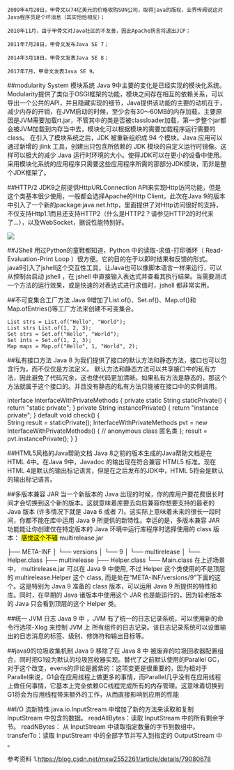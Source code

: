     2009年4月20日，甲骨文以74亿美元的价格收购SUN公司，取得java的版权，业界传闻说这对Java程序员是个坏消息（其实恰恰相反）；

    2010年11月，由于甲骨文对Java社区的不友善，因此Apache扬言将退出JCP；

    2011年7月28日，甲骨文发布Java SE 7；

    2014年3月18日，甲骨文发表Java SE 8；

    2017年7月，甲骨文发表Java SE 9。

##modularity System 模块系统
Java 9中主要的变化是已经实现的模块化系统。
Modularity提供了类似于OSGI框架的功能，模块之间存在相互的依赖关系，可以导出一个公共的API，并且隐藏实现的细节，Java提供该功能的主要的动机在于，减少内存的开销，在JVM启动的时候，至少会有30～60MB的内存加载，主要原因是JVM需要加载rt.jar，不管其中的类是否被classloader加载，第一步整个jar都会被JVM加载到内存当中去，模块化可以根据模块的需要加载程序运行需要的class。
在引入了模块系统之后，JDK 被重新组织成 94 个模块。Java 应用可以通过新增的 jlink 工具，创建出只包含所依赖的 JDK 模块的自定义运行时镜像。这样可以极大的减少 Java 运行时环境的大小。使得JDK可以在更小的设备中使用。采用模块化系统的应用程序只需要这些应用程序所需的那部分JDK模块，而非是整个JDK框架了。

##HTTP/2
JDK9之前提供HttpURLConnection API来实现Http访问功能，但是这个类基本很少使用，一般都会选择Apache的Http Client，此次在Java 9的版本中引入了一个新的package:java.net.http，里面提供了对Http访问很好的支持，不仅支持Http1.1而且还支持HTTP2（什么是HTTP2？请参见HTTP2的时代来了...），以及WebSocket，据说性能特别好。

![](https://upload-images.jianshu.io/upload_images/9481801-d4f9b908249d0c55?imageMogr2/auto-orient/strip%7CimageView2/2/w/600)

##JShell
用过Python的童鞋都知道，Python 中的读取-求值-打印循环（ Read-Evaluation-Print Loop ）很方便。它的目的在于以即时结果和反馈的形式。
java9引入了jshell这个交互性工具，让Java也可以像脚本语言一样来运行，可以从控制台启动 jshell ，在 jshell 中直接输入表达式并查看其执行结果。当需要测试一个方法的运行效果，或是快速的对表达式进行求值时，jshell 都非常实用。

##不可变集合工厂方法
Java 9增加了List.of()、Set.of()、Map.of()和Map.ofEntries()等工厂方法来创建不可变集合。

    List strs = List.of("Hello", "World");
    List strs List.of(1, 2, 3);
    Set strs = Set.of("Hello", "World");
    Set ints = Set.of(1, 2, 3);
    Map maps = Map.of("Hello", 1, "World", 2);

##私有接口方法
Java 8 为我们提供了接口的默认方法和静态方法，接口也可以包含行为，而不仅仅是方法定义。
默认方法和静态方法可以共享接口中的私有方法，因此避免了代码冗余，这也使代码更加清晰。如果私有方法是静态的，那这个方法就属于这个接口的。并且没有静态的私有方法只能被在接口中的实例调用。

interface InterfaceWithPrivateMethods {
    private static String staticPrivate() {
        return "static private";
    }
    private String instancePrivate() {
        return "instance private";
    }
    default void check() {    
        String result = staticPrivate();
        InterfaceWithPrivateMethods pvt = new InterfaceWithPrivateMethods() {
            // anonymous class 匿名类
        };
        result = pvt.instancePrivate();
    }
}

##HTML5风格的Java帮助文档
Java 8之前的版本生成的Java帮助文档是在HTML 4中。在Java 9中，Javadoc 的输出现在符合兼容 HTML5 标准。现在HTML 4是默认的输出标记语言，但是在之后发布的JDK中，HTML 5将会是默认的输出标记语言。

##多版本兼容 JAR
当一个新版本的 Java 出现的时候，你的库用户要花费很长时间才会切换到这个新的版本。这就意味着库要去向后兼容你想要支持的最老的 Java 版本 (许多情况下就是 Java 6 或者 7)。这实际上意味着未来的很长一段时间，你都不能在库中运用 Java 9 所提供的新特性。幸运的是，多版本兼容 JAR 功能能让你创建仅在特定版本的 Java 环境中运行库程序时选择使用的 class 版本：
<mark>感觉这个不错</mark>
multirelease.jar

├── META-INF
│   └── versions
│       └── 9
│           └── multirelease
│               └── Helper.class
├── multirelease
├── Helper.class
└── Main.class
在上述场景中， multirelease.jar 可以在 Java 9 中使用, 不过 Helper 这个类使用的不是顶层的 multirelease.Helper 这个 class, 而是处在“META-INF/versions/9”下面的这个。这是特别为 Java 9 准备的 class 版本，可以运用 Java 9 所提供的特性和库。同时，在早期的 Java 诸版本中使用这个 JAR 也是能运行的，因为较老版本的 Java 只会看到顶层的这个 Helper 类。

##统一 JVM 日志
Java 9 中 ，JVM 有了统一的日志记录系统，可以使用新的命令行选项-Xlog 来控制 JVM 上 所有组件的日志记录。该日志记录系统可以设置输出的日志消息的标签、级别、修饰符和输出目标等。

##java9的垃圾收集机制
Java 9 移除了在 Java 8 中 被废弃的垃圾回收器配置组合，同时把G1设为默认的垃圾回收器实现。替代了之前默认使用的Parallel GC，对于这个改变，evens的评论是酱紫的：这项变更是很重要的，因为相对于Parallel来说，G1会在应用线程上做更多的事情，而Parallel几乎没有在应用线程上做任何事情，它基本上完全依赖GC线程完成所有的内存管理。这意味着切换到G1将会为应用线程带来额外的工作，从而直接影响到应用的性能

##I/O 流新特性
java.io.InputStream 中增加了新的方法来读取和复制 InputStream 中包含的数据。
    readAllBytes：读取 InputStream 中的所有剩余字节。
    readNBytes： 从 InputStream 中读取指定数量的字节到数组中。
    transferTo：读取 InputStream 中的全部字节并写入到指定的 OutputStream 中 。

参考资料
1.https://blog.csdn.net/mxw2552261/article/details/79080678
